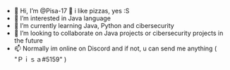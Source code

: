 - 👋 Hi, I’m @Pisa-17 🍕 i like pizzas, yes :S
- 👀 I’m interested in Java language
- 🌱 I’m currently learning Java, Python and cibersecurity 
- 💞️ I’m looking to collaborate on Java projects or cibersecurity projects in the future 
- 📫 Normally im online on Discord and if not, u can send me anything ( "<name>Ｐｉｓａ</name>#5159" ) 
<!---
Pisa-17/Pisa-17 is a ✨ special ✨ repository because its `README.md` (this file) appears on your GitHub profile.
You can click the Preview link to take a look at your changes.
--->
